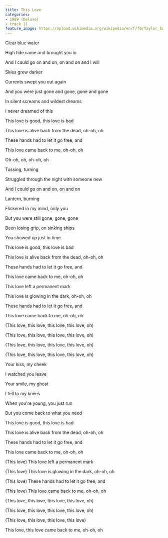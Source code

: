 ```yaml
---
title: This Love
categories:
- 1989 (Deluxe)
- track 11
feature_image: https://upload.wikimedia.org/wikipedia/en/f/f6/Taylor_Swift_-_1989.png
--- 
```

Clear blue water

High tide came and brought you in

And I could go on and on, on and on and I will

Skies grew darker

Currents swept you out again

And you were just gone and gone, gone and gone

In silent screams and wildest dreams

I never dreamed of this

This love is good, this love is bad

This love is alive back from the dead, oh-oh, oh

These hands had to let it go free, and

This love came back to me, oh-oh, oh

Oh-oh, oh, oh-oh, oh

Tossing, turning

Struggled through the night with someone new

And I could go on and on, on and on

Lantern, burning

Flickered in my mind, only you

But you were still gone, gone, gone

Been losing grip, on sinking ships

You showed up just in time

This love is good, this love is bad

This love is alive back from the dead, oh-oh, oh

These hands had to let it go free, and

This love came back to me, oh-oh, oh

This love left a permanent mark

This love is glowing in the dark, oh-oh, oh

These hands had to let it go free, and

This love came back to me, oh-oh, oh

(This love, this love, this love, this love, oh)

(This love, this love, this love, this love, oh)

(This love, this love, this love, this love, oh)

(This love, this love, this love, this love, oh)

Your kiss, my cheek

I watched you leave

Your smile, my ghost

I fell to my knees

When you're young, you just run

But you come back to what you need

This love is good, this love is bad

This love is alive back from the dead, oh-oh, oh

These hands had to let it go free, and

This love came back to me, oh-oh, oh

(This love) This love left a permanent mark

(This love) This love is glowing in the dark, oh-oh, oh

(This love) These hands had to let it go free, and

(This love) This love came back to me, oh-oh, oh

(This love, this love, this love, this love, oh)

(This love, this love, this love, this love, oh)

(This love, this love, this love, this love)

This love, this love came back to me, oh-oh, oh